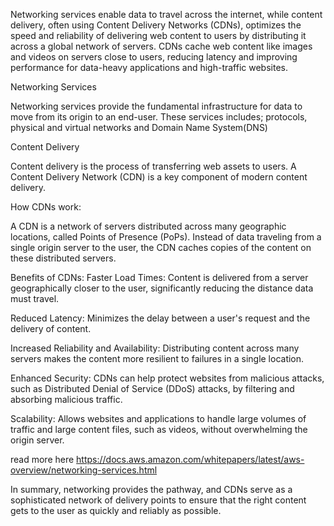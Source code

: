 Networking services enable data to travel across the internet, while content delivery, often using Content Delivery Networks (CDNs), optimizes the speed and reliability of delivering web content to users by distributing it across a global network of servers. CDNs cache web content like images and videos on servers close to users, reducing latency and improving performance for data-heavy applications and high-traffic websites.

Networking Services

Networking services provide the fundamental infrastructure for data to move from its origin to an end-user. These services includes; protocols, physical and virtual networks and Domain Name System(DNS)

Content Delivery

Content delivery is the process of transferring web assets to users. A Content Delivery Network (CDN) is a key component of modern content delivery.

How CDNs work:

A CDN is a network of servers distributed across many geographic locations, called Points of Presence (PoPs). Instead of data traveling from a single origin server to the user, the CDN caches copies of the content on these distributed servers.

Benefits of CDNs:
Faster Load Times: Content is delivered from a server geographically closer to the user, significantly reducing the distance data must travel.

Reduced Latency: Minimizes the delay between a user's request and the delivery of content. 

Increased Reliability and Availability: Distributing content across many servers makes the content more resilient to failures in a single location. 

Enhanced Security: CDNs can help protect websites from malicious attacks, such as Distributed Denial of Service (DDoS) attacks, by filtering and absorbing malicious traffic. 

Scalability: Allows websites and applications to handle large volumes of traffic and large content files, such as videos, without overwhelming the origin server.

read more here https://docs.aws.amazon.com/whitepapers/latest/aws-overview/networking-services.html

In summary, networking provides the pathway, and CDNs serve as a sophisticated network of delivery points to ensure that the right content gets to the user as quickly and reliably as possible.
